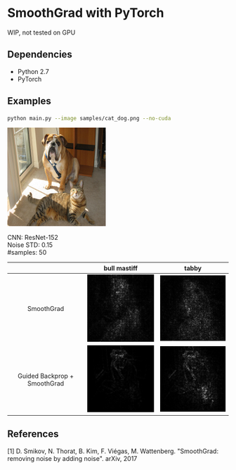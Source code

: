 # SmoothGrad with PyTorch
WIP, not tested on GPU

## Dependencies

* Python 2.7
* PyTorch

## Examples

```bash
python main.py --image samples/cat_dog.png --no-cuda
```

![](samples/cat_dog.png)

CNN: ResNet-152<br>
Noise STD: 0.15<br>
#samples: 50

||bull mastiff|tabby|
|:-:|:-:|:-:|
|SmoothGrad|![](results/bull_mastiff.png)|![](results/tabby.png)|
|Guided Backprop + SmoothGrad|![](results/guided/bull_mastiff.png)|![](results/guided/tabby.png)|

## References
\[1\] D. Smikov, N. Thorat, B. Kim, F. Viégas, M. Wattenberg. "SmoothGrad: removing noise by adding noise". arXiv, 2017<br>
